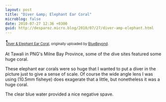 ```yaml
---
layout: post
title: "Diver &amp; Elephant Ear Coral"
microblog: false
date: 2010-07-27 12:36 +0300
guid: http://desparoz.micro.blog/2010/07/27/diver-amp-elephant.html
---
```

<div style="text-align: left; padding: 3px;"><a title="photo sharing" href="http://www.flickr.com/photos/bluebeyond/4835047829/"><img style="border: solid 2px #000000;" src="http://desparoz.me/uploads/2017/5334a7f5b6.jpg" alt="" /></a> <br /> <span style="font-size: 0.8em; margin-top: 0px;"><a href="http://www.flickr.com/photos/bluebeyond/4835047829/">Diver &amp; Elephant Ear Coral</a>, originally uploaded by <a href="http://www.flickr.com/people/bluebeyond/">BlueBeyond</a>.</span></div>
<p>At Tawali in PNG's Milne Bay Province, some of the dive sites featured some huge coral.</p>
<p> These elephant ear corals were so huge that I wanted to put a diver in the picture just to give a sense of scale. Of course the wide angle lens I was using (10.5mm fisheye) does exagerate that a little, but nonetheless it was a huge coral.</p>
<p> The clear blue water provided a nice negative spave.</p>
